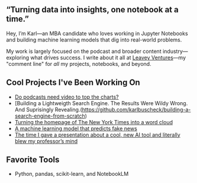 ## “Turning data into insights, one notebook at a time.”

Hey, I’m Karl—an MBA candidate who loves working in Jupyter Notebooks and building machine learning models that dig into real-world problems.

My work is largely focused on the podcast and broader content industry—exploring what drives success. I write about it all at [Leavey Ventures](https://leaveyventures.substack.com)—my "comment line" for *all* my projects, notebooks, and beyond.

## Cool Projects I've Been Working On
- [Do podcasts need video to top the charts?](https://github.com/karlbuscheck/beginners-guide-python-data-analytics/tree/main/Part3_Spotify_Project)
- [Building a Lightweigth Search Engine. The Results Were Wildy Wrong. And Suprisingly Revealing.(https://github.com/karlbuscheck/building-a-search-engine-from-scratch)
- [Turning the homepage of The New York Times into a word cloud](https://github.com/karlbuscheck/nyt-wordcloud)
- [A machine learning model that predicts fake news](https://github.com/karlbuscheck/fake-news-ml-model)
- [The time I gave a presentation about a cool, new AI tool and literally blew my professor’s mind](https://leaveyventures.substack.com/p/i-gave-a-presentation-about-a-cool)

## Favorite Tools
- Python, pandas, scikit-learn, and NotebookLM
